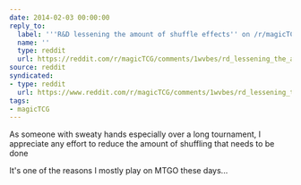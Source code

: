 ```yaml
---
date: 2014-02-03 00:00:00
reply_to:
  label: '''R&D lessening the amount of shuffle effects'' on /r/magicTCG'
  name: ''
  type: reddit
  url: https://reddit.com/r/magicTCG/comments/1wvbes/rd_lessening_the_amount_of_shuffle_effects/
source: reddit
syndicated:
- type: reddit
  url: https://www.reddit.com/r/magicTCG/comments/1wvbes/rd_lessening_the_amount_of_shuffle_effects/cf5wjrt/
tags:
- magicTCG
---
```


As someone with sweaty hands especially over a long tournament, I appreciate any effort to reduce the amount of shuffling that needs to be done

It's one of the reasons I mostly play on MTGO these days...
